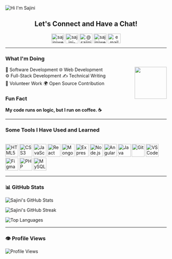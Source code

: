 ![Hi I'm Sajini](https://capsule-render.vercel.app/api?type=venom&height=200&text=Hi,%20I'm%20Sajini&fontSize=70&color=0:8871e5,100:b678c4&stroke=b678c4)


<h2 align="center" >Let's Connect and Have a Chat! </h2>

<p align="center">
<a href="https://linkedin.com/in/sajiniweerasinghe" target="blank"><img align="center" src="https://raw.githubusercontent.com/rahuldkjain/github-profile-readme-generator/master/src/images/icons/Social/linked-in-alt.svg" alt="sajiniweerasinghe" height="30" width="40" /></a>
<a href="https://stackoverflow.com/users/sajini-weerasinghe" target="blank"><img align="center" src="https://raw.githubusercontent.com/rahuldkjain/github-profile-readme-generator/master/src/images/icons/Social/stack-overflow.svg" alt="sajini-weerasinghe" height="30" width="40" /></a>
<a href="https://medium.com/@sajiniweerasinghe" target="blank"><img align="center" src="https://raw.githubusercontent.com/rahuldkjain/github-profile-readme-generator/master/src/images/icons/Social/medium.svg" alt="@sajiniweerasinghe" height="30" width="40" /></a>
<a href="https://www.hackerrank.com/sajiniweerasing1" target="blank"><img align="center" src="https://raw.githubusercontent.com/rahuldkjain/github-profile-readme-generator/master/src/images/icons/Social/hackerrank.svg" alt="sajiniweerasing1" height="30" width="40" /></a>
<a href="mailto:sajiweerasinghe109@gmail.com" target="blank">
    <img align="center" src="https://upload.wikimedia.org/wikipedia/commons/4/4e/Mail_%28iOS%29.svg" alt="email" height="30" width="40" />
  </a>
</p>

---

<h3 align="left">What I'm Doing</h3>
<img align="right" src="https://user-images.githubusercontent.com/74038190/216655859-f66df97b-6767-4ab2-b6f4-a9cba3ff3591.gif" width="100" />
<p>
  🚀 Software Development  🌐 Web Development <br>  ⚙️ Full-Stack Development  ✍️ Technical Writing  <br>🤝 Volunteer Work  
  🌍 Open Source Contribution
</p>

### Fun Fact


**My code runs on logic, but I run on coffee. ☕**



---


###  Some Tools I Have Used and Learned
<br>
<div>
  <img src="https://cdn.jsdelivr.net/gh/devicons/devicon/icons/html5/html5-original.svg" width="40" height="40" alt="HTML5" />
  <img src="https://cdn.jsdelivr.net/gh/devicons/devicon/icons/css3/css3-original.svg" width="40" height="40" alt="CSS3" />
  <img src="https://cdn.jsdelivr.net/gh/devicons/devicon/icons/javascript/javascript-original.svg" width="40" height="40" alt="JavaScript" />
  <img src="https://cdn.jsdelivr.net/gh/devicons/devicon/icons/react/react-original.svg" width="40" height="40" alt="React" />
  <img src="https://cdn.jsdelivr.net/gh/devicons/devicon/icons/mongodb/mongodb-original.svg" width="40" height="40" alt="MongoDB" />
  <img src="https://cdn.jsdelivr.net/gh/devicons/devicon/icons/express/express-original.svg" width="40" height="40" alt="Express.js" />
  <img src="https://cdn.jsdelivr.net/gh/devicons/devicon/icons/nodejs/nodejs-original.svg" width="40" height="40" alt="Node.js" />
  <img src="https://cdn.jsdelivr.net/gh/devicons/devicon/icons/angularjs/angularjs-original.svg" width="40" height="40" alt="Angular" />
  <img src="https://cdn.jsdelivr.net/gh/devicons/devicon/icons/java/java-original.svg" width="40" height="40" alt="Java" />

  <img src="https://cdn.jsdelivr.net/gh/devicons/devicon/icons/git/git-original.svg" width="40" height="40" alt="Git" />
  <img src="https://cdn.jsdelivr.net/gh/devicons/devicon/icons/vscode/vscode-original.svg" width="40" height="40" alt="VSCode" />
  <img src="https://cdn.jsdelivr.net/gh/devicons/devicon/icons/figma/figma-original.svg" width="40" height="40" alt="Figma" />
  <img src="https://cdn.jsdelivr.net/gh/devicons/devicon/icons/php/php-original.svg" width="40" height="40" alt="PHP" />
  <img src="https://cdn.jsdelivr.net/gh/devicons/devicon/icons/mysql/mysql-original.svg" width="40" height="40" alt="MySQL" />
</div>

---

### 📊 GitHub Stats

![Sajini's GitHub Stats](https://github-readme-stats.vercel.app/api?username=SajiniWeerasinghe&show_icons=true&hide_title=false&bg_color=0D1117&title_color=b678c4&text_color=c9d1d9&icon_color=8871e5&border_color=8871e5)

![Sajini's GitHub Streak](https://github-readme-streak-stats.herokuapp.com/?user=SajiniWeerasinghe&background=0D1117&ring=b678c4&fire=8871e5&currStreakLabel=8871e5&sideNums=c9d1d9&currStreakNum=b678c4&sideLabels=b678c4&dates=c9d1d9)

![Top Languages](https://github-readme-stats.vercel.app/api/top-langs/?username=SajiniWeerasinghe&layout=compact&bg_color=0D1117&title_color=b678c4&text_color=c9d1d9&border_color=8871e5)

---

### 👁️ Profile Views

![Profile Views](https://komarev.com/ghpvc/?username=SajiniWeerasinghe&style=flat-square&color=b678c4&label=Profile%20Views)

